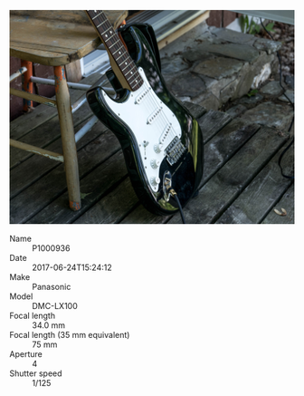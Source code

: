 [![P1000936](/photos/hd/P1000936.jpg)](/photos/full/P1000936.jpg?raw=true)

<dl>
  <dt>Name</dt>
  <dd>P1000936</dd>
  <dt>Date</dt>
  <dd>2017-06-24T15:24:12</dd>
  <dt>Make</dt>
  <dd>Panasonic</dd>
  <dt>Model</dt>
  <dd>DMC-LX100</dd>
  <dt>Focal length</dt>
  <dd>34.0 mm</dd>
  <dt>Focal length (35 mm equivalent)</dt>
  <dd>75 mm</dd>
  <dt>Aperture</dt>
  <dd>4</dd>
  <dt>Shutter speed</dt>
  <dd>1/125</dd>
</dl>
